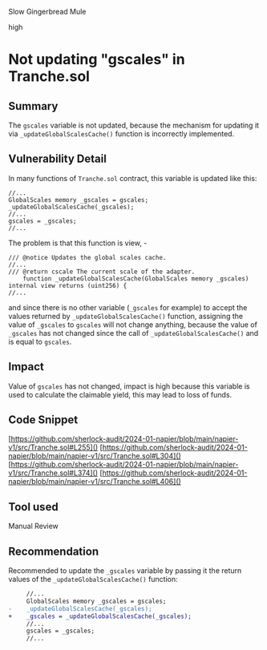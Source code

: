 Slow Gingerbread Mule

high

# Not updating "gscales" in Tranche.sol

## Summary
The `gscales` variable is not updated, because the mechanism for updating it via `_updateGlobalScalesCache()` function is incorrectly implemented.
## Vulnerability Detail
In many functions of `Tranche.sol` contract, this variable is updated like this:
```solidity
//...
GlobalScales memory _gscales = gscales;
_updateGlobalScalesCache(_gscales);
//...
gscales = _gscales;
//...
```
The problem is that this function is view, -
```solidity
/// @notice Updates the global scales cache.
//...
/// @return cscale The current scale of the adapter.
    function _updateGlobalScalesCache(GlobalScales memory _gscales) internal view returns (uint256) {
//...
```
and since there is no other variable (`_gscales` for example) to accept the values returned by `_updateGlobalScalesCache()` function, assigning the value of  `_gscales` to `gscales` will not change anything, because the value of `_gscales` has not changed since the call of `_updateGlobalScalesCache()` and is equal to `gscales`.
## Impact
Value of `gscales` has not changed, impact is high because this variable is used to calculate the claimable yield, this may lead to loss of funds.
## Code Snippet
[https://github.com/sherlock-audit/2024-01-napier/blob/main/napier-v1/src/Tranche.sol#L255]()
[https://github.com/sherlock-audit/2024-01-napier/blob/main/napier-v1/src/Tranche.sol#L304]()
[https://github.com/sherlock-audit/2024-01-napier/blob/main/napier-v1/src/Tranche.sol#L374]()
[https://github.com/sherlock-audit/2024-01-napier/blob/main/napier-v1/src/Tranche.sol#L406]()
## Tool used

Manual Review

## Recommendation
Recommended to update the `_gscales` variable by passing it the return values of the `_updateGlobalScalesCache()` function:
```diff
     //...
     GlobalScales memory _gscales = gscales;
-    _updateGlobalScalesCache(_gscales);
+    _gscales = _updateGlobalScalesCache(_gscales);
     //...
     gscales = _gscales;
     //...
```